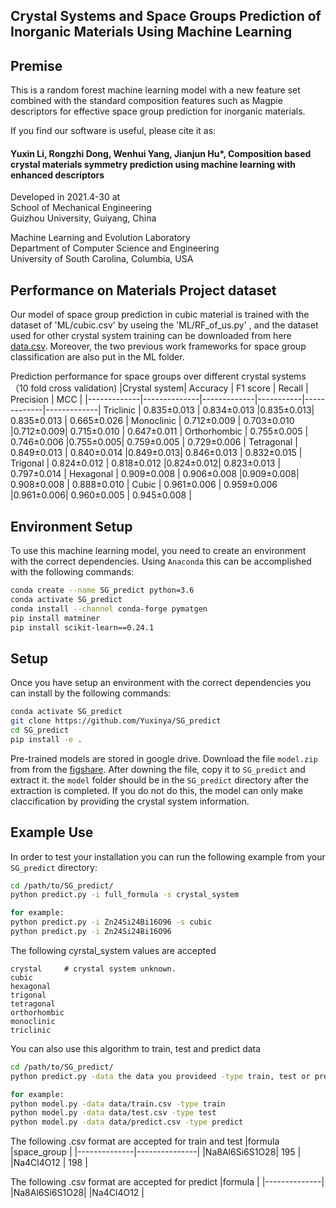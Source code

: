## Crystal Systems and Space Groups Prediction of Inorganic Materials Using Machine Learning


## Premise

This is a random forest machine learning model with a new feature set combined with the standard composition features such as Magpie descriptors for effective space group prediction for inorganic materials. 

If you find our software is useful, please cite it as:<br >

#### Yuxin Li, Rongzhi Dong, Wenhui Yang, Jianjun Hu*, Composition based crystal materials symmetry prediction using machine learning with enhanced descriptors

Developed in 2021.4-30 at <br />
School of Mechanical Engineering<br />
Guizhou University, Guiyang, China <br />

Machine Learning and Evolution Laboratory<br />
Department of Computer Science and Engineering<br />
University of South Carolina, Columbia, USA<br />


## Performance on Materials Project dataset

Our model of space group prediction in cubic material is trained with the dataset of 'ML/cubic.csv' by useing the 'ML/RF_of_us.py'
, and the dataset used for other crystal system training can be downloaded from here [data.csv](https://figshare.com/s/9cfe81a3b087618353c8).
Moreover, the two previous work frameworks for space group classification are also put in the ML folder.

Prediction performance for space groups over different crystal systems （10 fold cross validation)
|Crystal system|   Accuracy  |   F1 score  |   Recall  |   Precision |     MCC     |
|-------------|--------------|-------------|-----------|-------------|-------------|
Triclinic     |  0.835±0.013 | 0.834±0.013 |0.835±0.013| 0.835±0.013 | 0.665±0.026 |
Monoclinic    |  0.712±0.009 | 0.703±0.010 |0.712±0.009| 0.715±0.010 | 0.647±0.011 |
Orthorhombic  |  0.755±0.005 | 0.746±0.006 |0.755±0.005| 0.759±0.005 | 0.729±0.006 |
Tetragonal    |  0.849±0.013 | 0.840±0.014 |0.849±0.013| 0.846±0.013 | 0.832±0.015 |
Trigonal      |  0.824±0.012 | 0.818±0.012 |0.824±0.012| 0.823±0.013 | 0.797±0.014 |
Hexagonal     |  0.909±0.008 | 0.906±0.008 |0.909±0.008| 0.908±0.008 | 0.888±0.010 |
Cubic         |  0.961±0.006 | 0.959±0.006 |0.961±0.006| 0.960±0.005 | 0.945±0.008 |

<!--- img src="performance1.png" width="800"--->

## Environment Setup

To use this machine learning model, you need to create an environment with the correct dependencies. Using `Anaconda` this can be accomplished with the following commands:

```bash
conda create --name SG_predict python=3.6
conda activate SG_predict
conda install --channel conda-forge pymatgen
pip install matminer
pip install scikit-learn==0.24.1
```

## Setup

Once you have setup an environment with the correct dependencies you can install by the following commands:

```bash
conda activate SG_predict
git clone https://github.com/Yuxinya/SG_predict
cd SG_predict
pip install -e .
```

Pre-trained models are stored in google drive. Download the file `model.zip` from from the [figshare](https://figshare.com/s/62da0bce61e4ff038bf7). After downing the file, copy it to `SG_predict` and extract it. the `model` folder should be in the `SG_predict` directory after the extraction is completed. If you do not do this, the model can only make claccification by providing the crystal system information.
## Example Use

In order to test your installation you can run the following example from your `SG_predict` directory:

```sh
cd /path/to/SG_predict/
python predict.py -i full_formula -s crystal_system

for example:
python predict.py -i Zn24Si24Bi16O96 -s cubic
python predict.py -i Zn24Si24Bi16O96
```

The following cyrstal_system values are accepted
```
crystal     # crystal system unknown. 
cubic
hexagonal
trigonal
tetragonal
orthorhombic
monoclinic
triclinic
```

You can also use this algorithm to train, test and predict data
```sh
cd /path/to/SG_predict/
python predict.py -data the data you provideed -type train, test or predict

for example:
python model.py -data data/train.csv -type train
python model.py -data data/test.csv -type test
python model.py -data data/predict.csv -type predict
```
The following .csv format are accepted for train and test
|formula       |space_group    |
|--------------|---------------|
|Na8Al6Si6S1O28|     195       |
|Na4Cl4O12     |      198      |


The following .csv format are accepted for predict
|formula       |
|--------------|
|Na8Al6Si6S1O28|
|Na4Cl4O12     |
